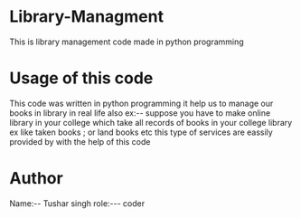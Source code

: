 # Library-Managment
This is library management code made in python programming

#  Usage of this code
This code was written in python programming 
it help us to manage our books in library in real life also ex:--
suppose you have to make online library in your college which take all records of books in your college library
ex like taken books ; or land books  etc this type of services are eassily provided by with the help of this code 


# Author
Name:-- Tushar singh
role:--- coder 
